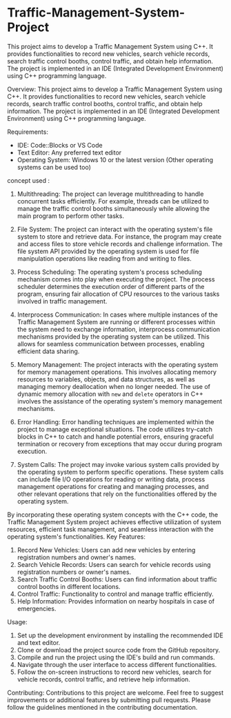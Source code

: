 # Traffic-Management-System-Project
This project aims to develop a Traffic Management System using C++. It provides functionalities to record new vehicles, search vehicle records, search traffic control booths, control traffic, and obtain help information. The project is implemented in an IDE (Integrated Development Environment) using C++ programming language.

Overview:
This project aims to develop a Traffic Management System using C++. It provides functionalities to record new vehicles, search vehicle records, search traffic control booths, control traffic, and obtain help information. The project is implemented in an IDE (Integrated Development Environment) using C++ programming language.

Requirements:
- IDE: Code::Blocks or VS Code
- Text Editor: Any preferred text editor
- Operating System: Windows 10 or the latest version (Other operating systems can be used too)
    
concept used :
1. Multithreading: The project can leverage multithreading to handle concurrent tasks efficiently. For example, threads can be utilized to manage the traffic control booths simultaneously while allowing the main program to perform other tasks.

2. File System: The project can interact with the operating system's file system to store and retrieve data. For instance, the program may create and access files to store vehicle records and challenge information. The file system API provided by the operating system is used for file manipulation operations like reading from and writing to files.

3. Process Scheduling: The operating system's process scheduling mechanism comes into play when executing the project. The process scheduler determines the execution order of different parts of the program, ensuring fair allocation of CPU resources to the various tasks involved in traffic management.

4. Interprocess Communication: In cases where multiple instances of the Traffic Management System are running or different processes within the system need to exchange information, interprocess communication mechanisms provided by the operating system can be utilized. This allows for seamless communication between processes, enabling efficient data sharing.

5. Memory Management: The project interacts with the operating system for memory management operations. This involves allocating memory resources to variables, objects, and data structures, as well as managing memory deallocation when no longer needed. The use of dynamic memory allocation with `new` and `delete` operators in C++ involves the assistance of the operating system's memory management mechanisms.

6. Error Handling: Error handling techniques are implemented within the project to manage exceptional situations. The code utilizes try-catch blocks in C++ to catch and handle potential errors, ensuring graceful termination or recovery from exceptions that may occur during program execution.

7. System Calls: The project may invoke various system calls provided by the operating system to perform specific operations. These system calls can include file I/O operations for reading or writing data, process management operations for creating and managing processes, and other relevant operations that rely on the functionalities offered by the operating system.

By incorporating these operating system concepts with the C++ code, the Traffic Management System project achieves effective utilization of system resources, efficient task management, and seamless interaction with the operating system's functionalities.
Key Features:
1. Record New Vehicles: Users can add new vehicles by entering registration numbers and owner's names.
2. Search Vehicle Records: Users can search for vehicle records using registration numbers or owner's names.
3. Search Traffic Control Booths: Users can find information about traffic control booths in different locations.
4. Control Traffic: Functionality to control and manage traffic efficiently.
5. Help Information: Provides information on nearby hospitals in case of emergencies.

Usage:
1. Set up the development environment by installing the recommended IDE and text editor.
2. Clone or download the project source code from the GitHub repository.
3. Compile and run the project using the IDE's build and run commands.
4. Navigate through the user interface to access different functionalities.
5. Follow the on-screen instructions to record new vehicles, search for vehicle records, control traffic, and retrieve help information.

Contributing:
Contributions to this project are welcome. Feel free to suggest improvements or additional features by submitting pull requests. Please follow the guidelines mentioned in the contributing documentation.

